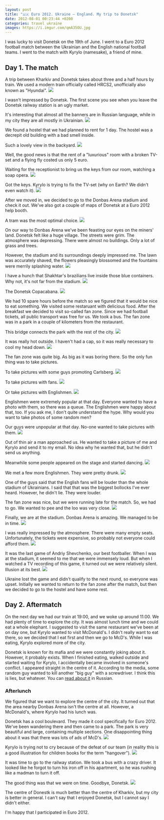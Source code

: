 ```yaml
---
layout: post
title: "🇺🇦 Euro 2012. Ukraine – England. My trip to Donetsk"
date: 2012-08-01 00:23:44 +0200
categories: travel ukraine
images: https://i.imgur.com/qmA35OU.jpg
---
```


I was lucky to visit Donetsk on the 19th of June. I went to a Euro 2012 football
match between the Ukrainian and the English national football teams. I went to
the match with Kyrylo (namesake), a friend of mine.

## Day 1. The match

A trip between Kharkiv and Donetsk takes about three and a half hours by
train. We used a modern train officially called HRCS2, unofficially also known
as "Hyundai".
<img src="https://i.imgur.com/ffsY3Nf.jpg">

I wasn't impressed by Donetsk. The first scene you see when you leave the
Donetsk railway station is an ugly market.

It's interesting that almost all the banners are in Russian language, while in
my city they are all mostly in Ukrainian.
<img src="https://i.imgur.com/0F21Zti.jpg">

We found a hostel that we had planned to rent for 1 day. The hostel was a
decrepit old building with a bad smell inside.

Such a lovely view in the backyard.
<img src="https://i.imgur.com/iAcsF88.jpg">

Well, the good news is that the rent of a "luxurious" room with a broken TV-set
and a flying fly costed us only 5 euro.

Waiting for the receptionist to bring us the keys from our room, watching a soap
opera.
<img src="https://i.imgur.com/uVrrV8I.jpg" loading="lazy">

Got the keys. Kyrylo is trying to fix the TV-set (why on Earth? We didn't even
watch it).
<img src="https://i.imgur.com/5uotEkU.jpg" loading="lazy">

After we moved in, we decided to go to the Donbas Arena stadium and check it
out. We've also got a couple of maps of Donetsk at a Euro 2012 help booth.

A tram was the most optimal choice.
<img src="https://i.imgur.com/51vVa9r.jpg" loading="lazy">

On our way to Donbas Arena we've been feasting our eyes on the miners'
land. Donetsk felt like a huge village. The streets were grim. The atmosphere
was depressing. There were almost no buildings. Only a lot of grass and trees.

However, the stadium and its surroundings deeply impressed me. The lawn was
accurately shaved, the flowers pleasingly blossomed and the fountains were
merrily splashing water.
<img src="https://i.imgur.com/rZCx8kV.jpg" loading="lazy">

I have a hunch that Shakhtar's brazilians live inside those blue containers. Why
not, it's not far from the stadium.
<img src="https://i.imgur.com/KsXl5ub.jpg" loading="lazy">

The Donetsk Copacabana.
<img src="https://i.imgur.com/sA8EItZ.jpg" loading="lazy">

We had 10 spare hours before the match so we figured that it would be nice to
eat something. We visited some restaruant with delicious food. After the
breakfast we decided to visit so-called fan zone. Since we had football tickets,
all public transport was free for us. We took a bus. The fan zone was in a park
in a couple of kilometers from the restaurant.

This bridge connects the park with the rest of the city.
<img src="https://i.imgur.com/tQ0bPM7.jpg" loading="lazy">

It was really hot outside. I haven't had a cap, so it was really necessary to
cool my head down.
<img src="https://i.imgur.com/YoKFTCK.jpg" loading="lazy">

The fan zone was quite big. As big as it was boring there. So the only fun thing
was to take pictures.

To take pictures with some guys promoting Carlsberg.
<img src="https://i.imgur.com/rQ0YycP.jpg" loading="lazy">

To take pictures with fans.
<img src="https://i.imgur.com/t3vaEUy.jpg" loading="lazy">

Or take pictures with Englishmen.
<img src="https://i.imgur.com/DY5rysE.jpg" loading="lazy">

Englishmen were extremely popular at that day. Everyone wanted to have a photo
with them, so there was a queue. The Englishmen were happy about that, too. If
you ask me, I don't quite understand the hype. Why would you want to take photos
of some random men?

Our guys were unpopular at that day. No-one wanted to take pictures with them.
<img src="https://i.imgur.com/D0GK35Q.jpg" loading="lazy">

Out of thin air a man approached us. He wanted to take a picture of me and
Kyrylo and send it to my email. No idea why he wanted that, but he didn't send
us anything.

Meanwhile some people appeared on the stage and started dancing.
<img src="https://i.imgur.com/07olMJZ.jpg" loading="lazy">

We met a few more Englishmen. They were pretty drunk.
<img src="https://i.imgur.com/BMRAyIR.jpg" loading="lazy">

One of the guys said that the English fans will be louder than the whole
stadium of Ukrainians. I said that that was the biggest bollocks I've ever heard.
However, he didn't lie. They were louder.

The fan zone was nice, but we were running late for the match. So, we had to go.
We wanted to pee and the loo was very close.
<img src="https://i.imgur.com/GMaEDHl.jpg" loading="lazy">

Finally, we are at the stadium. Donbas Arena is amazing. We managed to be in
time.
<img src="https://i.imgur.com/qmA35OU.jpg" loading="lazy">

I was really impressed by the atmosphere.
There were many empty seats. Unfortunately, the tickets were expensive, so
probably not everyone could afford them.
<img src="https://i.imgur.com/TKVt6mX.jpg" loading="lazy">

It was the last game of Andriy Shevchenko, our best footballer. When I was at
the stadium, it seemed to me that we were immensely loud. But when I watched a
TV recording of this game, it turned out we were relatively silent. Illusion at
its best.
<img src="https://i.imgur.com/Yti2ewy.jpg" loading="lazy">

Ukraine lost the game and didn't qualify to the next round, so everyone was
upset. Initially we wanted to return to the fan zone after the match, but then
we decided to go to the hostel and have some rest.

## Day 2. Aftermatch

On the next day we had our train at 19:00, and we woke up around 11:00. We had
plenty of time to explore the city. It was almost lunch time and we could
eat a whole elephant. I suggested to visit the same restaurant we've been at on
day one, but Kyrylo wanted to visit McDonald's. I didn't really want to eat
there, so we decided that I eat first and then we go to McD's. While I was
eating, Kyrylo explored more of the city.

Donetsk is known for its mafia and we were constantly joking about it. However,
it probably exists. When I finished eating, walked outside and started waiting
for Kyrylo, I accidentally became involved in someone's conflict. I appeared
straight in the centre of it. According to the media, some random guy wanted to
kill another "big guy" with a screwdriver. I think this is lies, but
whatever. You can
[read about it](http://podrobnosti.ua/criminal/2012/06/21/843068.html) in
Russian.

### Afterlunch

We figured that we want to explore the centre of the city. It turned out that
the area nearby Donbas Arena isn't the centre at all. However, a McDonald's,
where Kyrylo had his lunch was.

Donetsk has a cool boulevard. They made it cool specifically for Euro 2012.
We've been wandering there and then came to a park. The park is very beautiful
and large, containing multiple sections. One disappointing thing about it was
that there was lots of ads of McD's.
<img src="https://i.imgur.com/AMP0qNp.jpg" loading="lazy">

Kyrylo is trying not to cry because of the defeat of our team (in reality this
is a good illustration for children books for the term "hangover").
<img src="https://i.imgur.com/qenNj2P.jpg" loading="lazy">

It was time to go to the railway station. We took a bus with a crazy driver. It
looked like he forgot to turn his iron off in his apartment, so he was rushing
like a madman to turn it off.

The good thing was that we were on time. Goodbye, Donetsk.
<img src="https://i.imgur.com/mSY2QHB.jpg" loading="lazy">

The centre of Donestk is much better than the centre of Kharkiv, but my city is
better in general. I can't say that I enjoyed Donetsk, but I cannot say I didn't
either.

I'm happy that I participated in Euro 2012.
